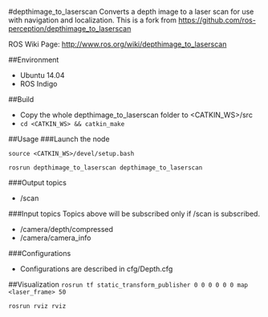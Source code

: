 #depthimage_to_laserscan
Converts a depth image to a laser scan for use with navigation and localization.
This is a fork from https://github.com/ros-perception/depthimage_to_laserscan

ROS Wiki Page:
http://www.ros.org/wiki/depthimage_to_laserscan

##Environment
* Ubuntu 14.04
* ROS Indigo

##Build
* Copy the whole depthimage_to_laserscan folder to <CATKIN_WS>/src
* `cd <CATKIN_WS> && catkin_make`

##Usage
###Launch the node

`source <CATKIN_WS>/devel/setup.bash`

`rosrun depthimage_to_laserscan depthimage_to_laserscan`

###Output topics
* /scan

###Input topics
Topics above will be subscribed only if /scan is subscribed.

* /camera/depth/compressed
* /camera/camera_info

###Configurations
* Configurations are described in cfg/Depth.cfg

##Visualization
`rosrun tf static_transform_publisher 0 0 0 0 0 0 map <laser_frame> 50`

`rosrun rviz rviz`
